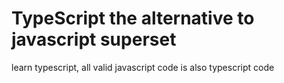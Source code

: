 # TypeScript the alternative to javascript superset

learn typescript, all valid javascript code is also typescript code
